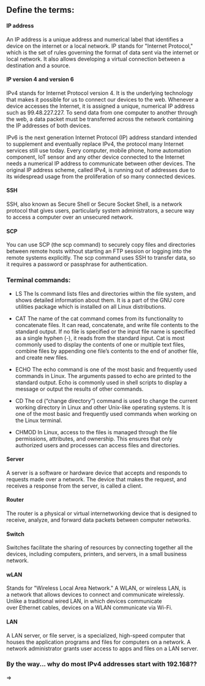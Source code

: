 ## Define the terms:

#### IP address
An IP address is a unique address and numerical label that identifies a device on the internet or a local network. IP stands for "Internet Protocol," which is the set of rules governing the format of data sent via the internet or local network. It also allows developing a virtual connection between a destination and a source.

#### IP version 4 and version 6
IPv4 stands for Internet Protocol version 4. It is the underlying technology that makes it possible for us to connect our devices to the web. Whenever a device accesses the Internet, it is assigned a unique, numerical IP address such as 99.48.227.227. To send data from one computer to another through the web, a data packet must be transferred across the network containing the IP addresses of both devices.

IPv6 is the next generation Internet Protocol (IP) address standard intended to supplement and eventually replace IPv4, the protocol many Internet services still use today. Every computer, mobile phone, home automation component, IoT sensor and any other device connected to the Internet needs a numerical IP address to communicate between other devices. The original IP address scheme, called IPv4, is running out of addresses due to its widespread usage from the proliferation of so many connected devices.

#### SSH
SSH, also known as Secure Shell or Secure Socket Shell, is a network protocol that gives users, particularly system administrators, a secure way to access a computer over an unsecured network.


#### SCP
You can use SCP (the scp command) to securely copy files and directories between remote hosts without starting an FTP session or logging into the remote systems explicitly. The scp command uses SSH to transfer data, so it requires a password or passphrase for authentication.

### Terminal commands: 
* LS
The ls command lists files and directories within the file system, and shows detailed information about them. It is a part of the GNU core utilities package which is installed on all Linux distributions.

* CAT
The name of the cat command comes from its functionality to concatenate files. It can read, concatenate, and write file contents to the standard output. If no file is specified or the input file name is specified as a single hyphen (-), it reads from the standard input.
Cat is most commonly used to display the contents of one or multiple text files, combine files by appending one file’s contents to the end of another file, and create new files.

* ECHO
The echo command is one of the most basic and frequently used commands in Linux. The arguments passed to echo are printed to the standard output.
Echo is commonly used in shell scripts to display a message or output the results of other commands.


* CD
The cd (“change directory”) command is used to change the current working directory in Linux and other Unix-like operating systems. It is one of the most basic and frequently used commands when working on the Linux terminal.

* CHMOD
In Linux, access to the files is managed through the file permissions, attributes, and ownership. This ensures that only authorized users and processes can access files and directories.


#### Server
A server is a software or hardware device that accepts and responds to requests made over a network. The device that makes the request, and receives a response from the server, is called a client. 

#### Router
The router is a physical or virtual internetworking device that is designed to receive, analyze, and forward data packets between computer networks. 

#### Switch
Switches facilitate the sharing of resources by connecting together all the devices, including computers, printers, and servers, in a small business network.

#### wLAN
Stands for "Wireless Local Area Network." A WLAN, or wireless LAN, is a network that allows devices to connect and communicate wirelessly. Unlike a traditional wired LAN, in which devices communicate over Ethernet cables, devices on a WLAN communicate via Wi-Fi.


#### LAN
A LAN server, or file server, is a specialized, high-speed computer that houses the application programs and files for computers on a network. A network administrator grants user access to apps and files on a LAN server.

### By the way... why do most IPv4 addresses start with 192.168??
=>
